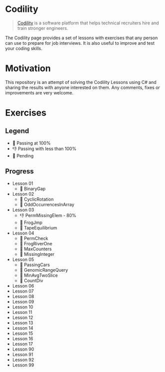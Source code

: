# Codility

> [Codility](https://www.codility.com/) is a software platform that helps technical recruiters hire and train stronger engineers.

The Codility page provides a set of lessons with exercises that any person can use to prepare for job interviews. It is also useful to improve and test your coding skills.

# Motivation

This repository is an attempt of solving the Codility Lessons using C# and sharing the results with anyone interested on them. Any comments, fixes or improvements are very welcome. 

# Exercises

## Legend

- :tada: Passing at 100%
- :-1: Passing with less than 100%
- :file_folder: Pending

## Progress

- Lesson 01
  - :tada: BinaryGap
- Lesson 02
  - :tada: CyclicRotation
  - :tada: OddOccurrencesInArray
- Lesson 03
  - :-1: PermMissingElem - 80%
  - :tada: FrogJmp
  - :tada: TapeEquilibrium
- Lesson 04
  - :tada: PermCheck
  - :tada: FrogRiverOne
  - :tada: MaxCounters
  - :tada: MissingInteger
- Lesson 05
  - :file_folder: PassingCars
  - :file_folder: GenomicRangeQuery
  - :file_folder: MinAvgTwoSlice
  - :file_folder: CountDiv
- Lesson 06
- Lesson 07
- Lesson 08
- Lesson 09
- Lesson 10
- Lesson 11
- Lesson 12
- Lesson 13
- Lesson 14
- Lesson 15
- Lesson 16
- Lesson 17
- Lesson 90
- Lesson 91
- Lesson 92
- Lesson 99 